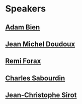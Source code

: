 # Speakers


## [Adam Bien](../speakers/bien-adam.html)



## [Jean Michel Doudoux](../speakers/doudoux-jeanmichel.html)



## [Remi Forax](../speakers/forax-remi.html)



## [Charles Sabourdin](../speakers/sabourdin-charles.html)



## [Jean-Christophe Sirot](../speakers/sirot-jc.html)


